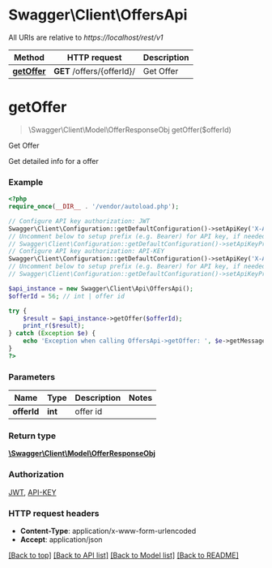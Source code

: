 # Swagger\Client\OffersApi

All URIs are relative to *https://localhost/rest/v1*

Method | HTTP request | Description
------------- | ------------- | -------------
[**getOffer**](OffersApi.md#getOffer) | **GET** /offers/{offerId}/ | Get Offer


# **getOffer**
> \Swagger\Client\Model\OfferResponseObj getOffer($offerId)

Get Offer

Get detailed info for a offer

### Example
```php
<?php
require_once(__DIR__ . '/vendor/autoload.php');

// Configure API key authorization: JWT
Swagger\Client\Configuration::getDefaultConfiguration()->setApiKey('X-Authorization-JWT', 'YOUR_API_KEY');
// Uncomment below to setup prefix (e.g. Bearer) for API key, if needed
// Swagger\Client\Configuration::getDefaultConfiguration()->setApiKeyPrefix('X-Authorization-JWT', 'Bearer');
// Configure API key authorization: API-KEY
Swagger\Client\Configuration::getDefaultConfiguration()->setApiKey('X-API-KEY', 'YOUR_API_KEY');
// Uncomment below to setup prefix (e.g. Bearer) for API key, if needed
// Swagger\Client\Configuration::getDefaultConfiguration()->setApiKeyPrefix('X-API-KEY', 'Bearer');

$api_instance = new Swagger\Client\Api\OffersApi();
$offerId = 56; // int | offer id

try {
    $result = $api_instance->getOffer($offerId);
    print_r($result);
} catch (Exception $e) {
    echo 'Exception when calling OffersApi->getOffer: ', $e->getMessage(), PHP_EOL;
}
?>
```

### Parameters

Name | Type | Description  | Notes
------------- | ------------- | ------------- | -------------
 **offerId** | **int**| offer id |

### Return type

[**\Swagger\Client\Model\OfferResponseObj**](../Model/OfferResponseObj.md)

### Authorization

[JWT](../../README.md#JWT), [API-KEY](../../README.md#API-KEY)

### HTTP request headers

 - **Content-Type**: application/x-www-form-urlencoded
 - **Accept**: application/json

[[Back to top]](#) [[Back to API list]](../../README.md#documentation-for-api-endpoints) [[Back to Model list]](../../README.md#documentation-for-models) [[Back to README]](../../README.md)

